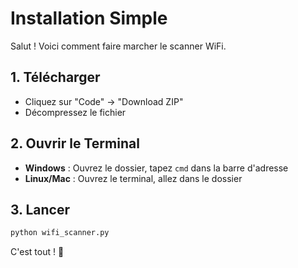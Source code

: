 #  Installation Simple

Salut ! Voici comment faire marcher le scanner WiFi.

## 1. Télécharger
- Cliquez sur "Code" → "Download ZIP"
- Décompressez le fichier

## 2. Ouvrir le Terminal
- **Windows** : Ouvrez le dossier, tapez `cmd` dans la barre d'adresse
- **Linux/Mac** : Ouvrez le terminal, allez dans le dossier

## 3. Lancer
```bash
python wifi_scanner.py
```

C'est tout ! 🎉
